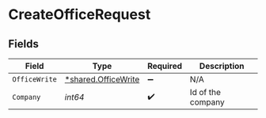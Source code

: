 # CreateOfficeRequest


## Fields

| Field                                                            | Type                                                             | Required                                                         | Description                                                      |
| ---------------------------------------------------------------- | ---------------------------------------------------------------- | ---------------------------------------------------------------- | ---------------------------------------------------------------- |
| `OfficeWrite`                                                    | [*shared.OfficeWrite](../../../pkg/models/shared/officewrite.md) | :heavy_minus_sign:                                               | N/A                                                              |
| `Company`                                                        | *int64*                                                          | :heavy_check_mark:                                               | Id of the company                                                |
